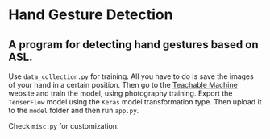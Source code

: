 # Hand Gesture Detection
## A program for detecting hand gestures based on ASL.

Use `data_collection.py` for training. All you have to do is save the images of your hand in a certain position. 
Then go to the [Teachable Machine](https://teachablemachine.withgoogle.com) website and train the model, using photography training.
Export the `TenserFlow` model using the `Keras` model transformation type.
Then upload it to the `model` folder and then run `app.py`. 

Check `misc.py` for customization.
